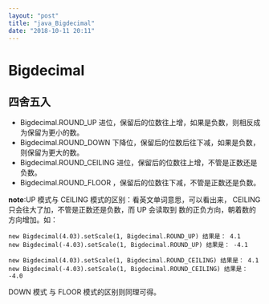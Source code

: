 ```yaml
---
layout: "post"
title: "java_Bigdecimal"
date: "2018-10-11 20:11"
---
```


# Bigdecimal

## 四舍五入

- Bigdecimal.ROUND_UP 进位，保留后的位数往上增，如果是负数，则相反成为保留为更小的数。
- Bigdecimal.ROUND_DOWN 下降位，保留后的位数后往下减，如果是负数，则保留为更大的数。
- Bigdecimal.ROUND_CEILING 进位，保留后的位数往上增，不管是正数还是负数。
- Bigdecimal.ROUND_FLOOR ，保留后的位数往下减，不管是正数还是负数。

**note**:UP 模式与 CEILING 模式的区别：看英文单词意思，可以看出来， CEILING 只会往大了加，不管是正数还是负数，而 UP 会读取到 数的正负方向，朝着数的方向增加。如：
```
new Bigdecimal(4.03).setScale(1, Bigdecimal.ROUND_UP) 结果是： 4.1
new Bigdecimal(-4.03).setScale(1, Bigdecimal.ROUND_UP) 结果是： -4.1

new Bigdecimal(4.03).setScale(1, Bigdecimal.ROUND_CEILING) 结果是： 4.1
new Bigdecimal(-4.03).setScale(1, Bigdecimal.ROUND_CEILING) 结果是： -4.0
```
DOWN 模式 与 FLOOR 模式的区别则同理可得。
